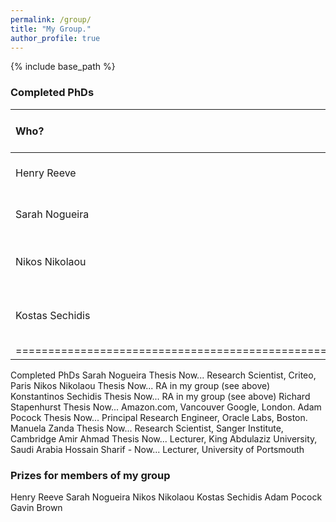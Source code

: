 ```yaml
---
permalink: /group/
title: "My Group."
author_profile: true
---
```


{% include base_path %}

### Completed PhDs

| Who?            | Year | PhD             | Where are they now?                 |
|:----------------|:-----|:----------------|:------------------------------------|
| Henry Reeve     | 2019 | cell6           | Lecturer, University of Bristol     |
| Sarah Nogueira  | 2018 | cell6           | Research Scientist, Paris           |
| Nikos Nikolaou  | 2017 | cell6           | Lecturer, University College London |
| Kostas Sechidis | 2019 | cell6           | Principal Data Scientist, Novartis  |
|================================================================================|


Completed PhDs
Sarah Nogueira	Thesis	Now... Research Scientist, Criteo, Paris
Nikos Nikolaou	Thesis	Now... RA in my group (see above)
Konstantinos Sechidis	Thesis	Now... RA in my group (see above)
Richard Stapenhurst	Thesis	Now... Amazon.com, Vancouver Google, London.
Adam Pocock	Thesis	Now... Principal Research Engineer, Oracle Labs, Boston.
Manuela Zanda	Thesis	Now... Research Scientist, Sanger Institute, Cambridge
Amir Ahmad	Thesis	Now... Lecturer, King Abdulaziz University, Saudi Arabia
Hossain Sharif	-	Now... Lecturer, University of Portsmouth

### Prizes for members of my group

Henry Reeve
Sarah Nogueira
Nikos Nikolaou
Kostas Sechidis
Adam Pocock
Gavin Brown



